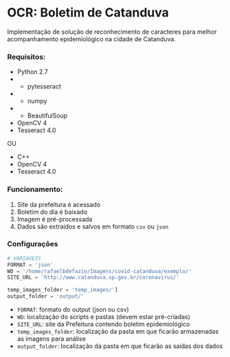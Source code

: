 # OCR: Boletim de Catanduva

Implementação de solução de reconhecimento de caracteres para melhor acompanhamento epidemiológico na cidade de Catanduva.

### Requisitos:
- Python 2.7
- - pytesseract
- - numpy
- - BeautifulSoup
- OpenCV 4
- Tesseract 4.0

OU

- C++
- OpenCV 4
- Tesseract 4.0


### Funcionamento:
1. Site da prefeitura é acessado
2. Boletim do dia é baixado
3. Imagem é pré-processada
4. Dados são extraídos e salvos em formato `csv` ou `json`

### Configurações

```python
# VARIÁVEIS
FORMAT = 'json'
WD = '/home/rafaelbdefazio/Imagens/covid-catanduva/exemplo/'
SITE_URL = 'http://www.catanduva.sp.gov.br/coronavirus/'

temp_images_folder = 'temp_images/']
output_folder = 'output/'
```
- `FORMAT`: formato do output (json ou csv)
- `WD`: localização do scripts e pastas (devem estar pré-criadas)
- `SITE_URL`: site da Prefeitura contendo boletim epidemiológico
- `temp_images_folder`: localização da pasta em que ficarão armazenadas as imagens para análise
- `output_folder`: localização da pasta em que ficarão as saídas dos dados



